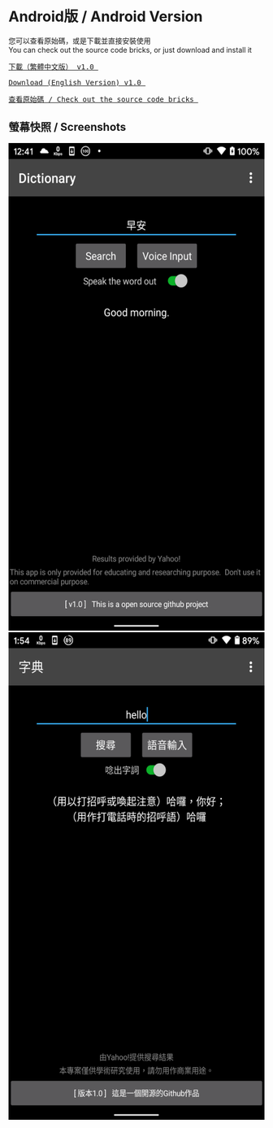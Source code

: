 <h1>Android版 / Android Version</h1>

您可以查看原始碼，或是下載並直接安裝使用<br>
You can check out the source code bricks, or just download and install it<br>

<a href="https://github.com/iambjlu/dictionary/raw/main/Android/APK/iambjlu_dict_zhtw.apk" download target="_blank"><pre>
下載（繁體中文版） v1.0
</a></pre>

<a href="https://github.com/iambjlu/dictionary/raw/main/Android/APK/iambjlu_dict_en.apk" download target="_blank"><pre>
Download (English Version) v1.0
</a></pre>

<a href="https://github.com/iambjlu/dictionary/tree/main/Android/SourceFiles"><pre>
查看原始碼 / Check out the source code bricks
</a></pre>

<h2>螢幕快照 / Screenshots</h2>
<a href="https://raw.githubusercontent.com/iambjlu/dictionary/main/Android/ReadmeResources/Screenshot-en.png">
<img src="https://raw.githubusercontent.com/iambjlu/dictionary/main/Android/ReadmeResources/Screenshot-en.png" width="540px" height="960px">
</img></a>
<a href="https://raw.githubusercontent.com/iambjlu/dictionary/main/Android/ReadmeResources/Screenshot-zhtw.png">
<img src="https://raw.githubusercontent.com/iambjlu/dictionary/main/Android/ReadmeResources/Screenshot-zhtw.png" width="540px" height="960px"></img></a>
